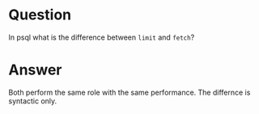 # Question
In psql what is the difference between `limit` and `fetch`?

# Answer
Both perform the same role with the same performance. The differnce is syntactic only.
